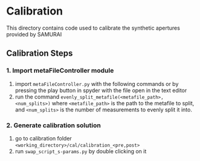 # Calibration

This directory contains code used to calibrate the synthetic apertures provided by SAMURAI

## Calibration Steps

### 1. Import metaFileController module

1. import `metaFileController.py` with the following commands or by pressing the play button in spyder with the file open in the text editor
2. run the command `evenly_split_metafile(<metafile_path>,<num_splits>)` where `<metafile_path>` is the path to the metafile to split, and `<num_splits>` is the number of measurements to evenly split it into.

### 2. Generate calibration solution

1. go to calibration folder `<working_directory>/cal/calibration_<pre,post>`
2. run `swap_script_s-params.py` by double clicking on it